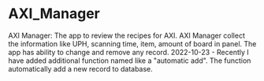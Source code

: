 # AXI_Manager
AXI Manager:
The app to review the recipes for AXI. AXI Manager collect the information like UPH, scanning time, item, amount of board in panel. 
The app has ability to change and remove any record.
2022-10-23 - Recently I have added additional function named like a "automatic add". The function automatically add a new record to database.

